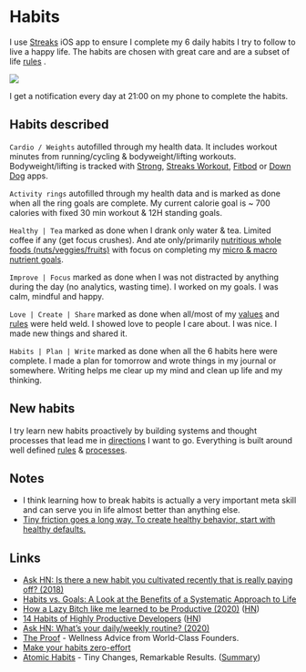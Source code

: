 # Habits

I use [Streaks](https://streaksapp.com) iOS app to ensure I complete my 6 daily habits I try to follow to live a happy life. The habits are chosen with great care and are a subset of life [rules](rules.md) .

![](https://i.imgur.com/zs1wiPN.png)

I get a notification every day at 21:00 on my phone to complete the habits.

## Habits described

`Cardio / Weights` autofilled through my health data. It includes workout minutes from running/cycling & bodyweight/lifting workouts. Bodyweight/lifting is tracked with [Strong](https://strong.app), [Streaks Workout](https://streaksworkout.com), [Fitbod](https://www.fitbod.me) or [Down Dog](https://www.downdogapp.com) apps.

`Activity rings` autofilled through my health data and is marked as done when all the ring goals are complete. My current calorie goal is ~ 700 calories with fixed 30 min workout & 12H standing goals.

`Healthy | Tea` marked as done when I drank only water & tea. Limited coffee if any (get focus crushes). And ate only/primarily [nutritious whole foods (nuts/veggies/fruits)](../health/nutrition/foods.md) with focus on completing my [micro & macro nutrient goals](../health/nutrition/nutrition.md).

`Improve | Focus` marked as done when I was not distracted by anything during the day (no analytics, wasting time). I worked on my goals. I was calm, mindful and happy.

`Love | Create | Share` marked as done when all/most of my [values](../business/startups/values.md) and [rules](rules.md) were held weld. I showed love to people I care about. I was nice. I made new things and shared it.

`Habits | Plan | Write` marked as done when all the 6 habits here were complete. I made a plan for tomorrow and wrote things in my journal or somewhere. Writing helps me clear up my mind and clean up life and my thinking.

## New habits

I try learn new habits proactively by building systems and thought processes that lead me in [directions](../focusing/goals.md) I want to go. Everything is built around well defined [rules](../focusing/rules.md) & [processes](../focusing/processes.md).

## Notes

- I think learning how to break habits is actually a very important meta skill and can serve you in life almost better than anything else.
- [Tiny friction goes a long way. To create healthy behavior, start with healthy defaults.](https://twitter.com/thelindazhang/status/1363318010266587136)

## Links

- [Ask HN: Is there a new habit you cultivated recently that is really paying off? (2018)](https://news.ycombinator.com/item?id=17291127)
- [Habits vs. Goals: A Look at the Benefits of a Systematic Approach to Life](https://fs.blog/2017/06/habits-vs-goals/)
- [How a Lazy Bitch like me learned to be Productive (2020)](https://www.madisontaskett.com/lazy-bastard-productivity/) ([HN](https://news.ycombinator.com/item?id=23314485))
- [14 Habits of Highly Productive Developers](https://14habits.com/) ([HN](https://news.ycombinator.com/item?id=23831851))
- [Ask HN: What’s your daily/weekly routine? (2020)](https://news.ycombinator.com/item?id=24029286)
- [The Proof](https://www.theproofwellness.com/) - Wellness Advice from World-Class Founders.
- [Make your habits zero-effort](https://www.benkuhn.net/zero/)
- [Atomic Habits](https://jamesclear.com/atomic-habits) - Tiny Changes, Remarkable Results. ([Summary](https://twitter.com/justinkan/status/1352040558198329344))
